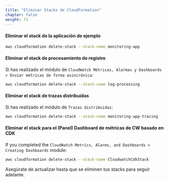 ```yaml
---
title: "Eliminar Stacks de CloudFormation"
chapter: false
weight: 71
---
```


#### Eliminar el stack de la aplicación de ejemplo

```sh
aws cloudformation delete-stack --stack-name monitoring-app
```

#### Eliminar el stack de procesamiento de registro

Si has realizado el módulo de `CloudWatch Métricas, Alarmas y Dashboards > Enviar métricas de forma asincrónica`:

```sh
aws cloudformation delete-stack --stack-name log-processing
```

#### Eliminar el stack de trazas distribuídas

Si has realizado el módulo de `Trazas distribuidas`:

```sh
aws cloudformation delete-stack --stack-name monitoring-app-tracing
```

#### Eliminar el stack para el (Panel) Dashboard de métricas de CW basado en CDK

If you completed the `CloudWatch Metrics, Alarms, and Dashboards > Creating Dashboards` module:

```sh
aws cloudformation delete-stack --stack-name CloudwatchCdkStack
```

Asegúrate de actualizar hasta que se eliminen tus stacks para seguir adelante.